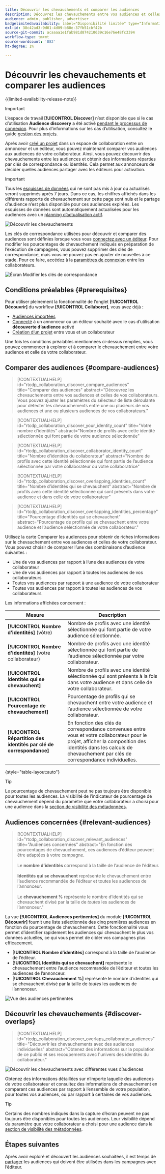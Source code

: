 ```yaml
---
title: Découvrir les chevauchements et comparer les audiences
description: Découvrez les chevauchements entre vos audiences et celles de vos collaborateurs. Découvrez les meilleures audiences à utiliser dans vos campagnes.
audience: admin, publisher, advertiser
badgelimitedavailability: label="Disponibilité limitée" type="Informative" url="https://helpx.adobe.com/legal/product-descriptions/real-time-customer-data-platform-collaboration.html newtab=true"
exl-id: 38c42ad3-9d01-4d09-b80e-37fb51cbf42b
source-git-commit: acaaaa1e1fab981d874210639c16e76e48fc3394
workflow-type: tm+mt
source-wordcount: '882'
ht-degree: 1%

---
```


# Découvrir les chevauchements et comparer les audiences

{{limited-availability-release-note}}

>[!IMPORTANT]
>
>L’espace de travail **[!UICONTROL Discover]** n’est disponible que si le cas d’utilisation **Audience discovery** a été activé [pendant le processus de connexion](../connect/establishing-connections.md#connection-settings). Pour plus d’informations sur les cas d’utilisation, consultez le guide [gestion des projets](./manage-projects.md#project-use-cases).

Après avoir [créé un projet](/help/guide/collaborate/manage-projects.md) dans un espace de collaboration entre un annonceur et un éditeur, vous pouvez maintenant comparer vos audiences aux audiences de votre collaborateur. Ainsi, vous pouvez découvrir des chevauchements entre les audiences et obtenir des informations réparties par clés de correspondance ou identités. Cela permet aux annonceurs de décider quelles audiences partager avec les éditeurs pour activation.

>[!IMPORTANT]
>
>Tous les [esquisses de données](/help/guide/glossary.md#sketches) qui ne sont pas mis à jour ou actualisés seront supprimés après 7 jours. Dans ce cas, les chiffres affichés dans les différents rapports de chevauchement sur cette page sont nuls et le partage d’audience n’est plus disponible pour ces audiences expirées. Les esquisses de données sont automatiquement actualisées pour les audiences avec un [planning d’actualisation actif](/help/guide/setup/onboard-audiences.md#schedule).

![Découvrir les chevauchements](/help/assets/collaborate/discover-overlaps/discover-overlaps.png)

Les clés de correspondance utilisées pour découvrir et comparer des audiences sont définies lorsque vous vous [connectez avec un éditeur](/help/guide/connect/establishing-connections.md#connection-settings). Pour modifier les pourcentages de chevauchement indiqués en préparation de l’exécution de campagnes, vous pouvez supprimer des clés de correspondance, mais vous ne pouvez pas en ajouter de nouvelles à ce stade. Pour ce faire, accédez à la [paramètres de connexion](/help/guide/connect/establishing-connections.md#connection-settings) entre les collaborateurs.

![Écran Modifier les clés de correspondance](/help/assets/collaborate/discover-overlaps/edit-match-keys.png)

## Conditions préalables {#prerequisites}

Pour utiliser pleinement la fonctionnalité de l’onglet **[!UICONTROL Découvrir]** du workflow **[!UICONTROL Collaborer]**, vous avez déjà :

* [Audiences importées](/help/guide/setup/onboard-audiences.md)
* [Connecté](/help/guide/connect/establishing-connections.md) à un annonceur ou un éditeur souhaité avec le cas d’utilisation **découverte d’audience** activé
* [Création d’un projet](/help/guide/collaborate/manage-projects.md) entre vous et un collaborateur

Une fois les conditions préalables mentionnées ci-dessus remplies, vous pouvez commencer à explorer et à comparer le chevauchement entre votre audience et celle de votre collaborateur.

## Comparer des audiences {#compare-audiences}

>[!CONTEXTUALHELP]
>id="rtcdp_collaboration_discover_compare_audiences"
>title="Comparer des audiences"
>abstract="Découvrez les chevauchements entre vos audiences et celles de vos collaborateurs. Vous pouvez ajuster les paramètres du sélecteur de liste déroulante pour détecter les chevauchements entre une ou plusieurs de vos audiences et une ou plusieurs audiences de vos collaborateurs."

>[!CONTEXTUALHELP]
>id="rtcdp_collaboration_discover_your_identity_count"
>title="Votre nombre d’identités"
>abstract="Nombre de profils avec cette identité sélectionnée qui font partie de votre audience sélectionnée"

>[!CONTEXTUALHELP]
>id="rtcdp_collaboration_discover_collaborator_identity_count"
>title="Nombre d’identités du collaborateur"
>abstract="Nombre de profils avec cette identité sélectionnée qui font partie de l’audience sélectionnée par votre collaborateur ou votre collaboratrice"

>[!CONTEXTUALHELP]
>id="rtcdp_collaboration_discover_overlapping_identities_count"
>title="Nombre d’identités qui se chevauchent"
>abstract="Nombre de profils avec cette identité sélectionnée qui sont présents dans votre audience et dans celle de votre collaborateur"

>[!CONTEXTUALHELP]
>id="rtcdp_collaboration_discover_overlapping_identities_percentage"
>title="Pourcentage d’identités qui se chevauchent"
>abstract="Pourcentage de profils qui se chevauchent entre votre audience et l’audience sélectionnée de votre collaborateur."

Utilisez la carte Comparer les audiences pour obtenir de riches informations sur le chevauchement entre vos audiences et celles de votre collaborateur. Vous pouvez choisir de comparer l’une des combinaisons d’audience suivantes :

* Une de vos audiences par rapport à l’une des audiences de votre collaborateur
* Une de vos audiences par rapport à toutes les audiences de vos collaborateurs
* Toutes vos audiences par rapport à une audience de votre collaborateur
* Toutes vos audiences par rapport à toutes les audiences de vos collaborateurs

Les informations affichées concernent :

| Mesure | Description |
|---------|----------|
| **[!UICONTROL Nombre d’identités]** (vôtre) | Nombre de profils avec une identité sélectionnée qui font partie de votre audience sélectionnée. |
| **[!UICONTROL Nombre d’identités]** (votre collaborateur) | Nombre de profils avec une identité sélectionnée qui font partie de l’audience sélectionnée par votre collaborateur. |
| **[!UICONTROL Identités qui se chevauchent]** | Nombre de profils avec une identité sélectionnée qui sont présents à la fois dans votre audience et dans celle de votre collaborateur. |
| **[!UICONTROL Pourcentage de chevauchement]** | Pourcentage de profils qui se chevauchent entre votre audience et l’audience sélectionnée de votre collaborateur. |
| **[!UICONTROL Répartition des identités par clé de correspondance]** | En fonction des clés de correspondance convenues entre vous et votre collaborateur pour le projet, afficher la composition des identités dans les calculs de chevauchement par clés de correspondance individuelles. |

{style="table-layout:auto"}

>[!TIP]
>
>Le pourcentage de chevauchement peut ne pas toujours être disponible pour toutes les audiences. La visibilité de l’indicateur de pourcentage de chevauchement dépend du paramètre que votre collaborateur a choisi pour une audience dans la [section de visibilité des métadonnées](/help/guide/setup/onboard-audiences.md#metadata-visibility).

## Audiences concernées {#relevant-audiences}

>[!CONTEXTUALHELP]
>id="rtcdp_collaboration_discover_relevant_audiences"
>title="Audiences concernées"
>abstract="En fonction des pourcentages de chevauchement, ces audiences d’éditeur peuvent être adaptées à votre campagne. <br><br> Le <b> nombre d’identités </b> correspond à la taille de l’audience de l’éditeur. <br><br> <b>Identités qui se chevauchent</b> représente le chevauchement entre l’audience recommandée de l’éditeur et toutes les audiences de l’annonceur. <br><br> Le <b>chevauchement %</b> représente le nombre d’identités qui se chevauchent divisé par la taille de <i>toutes</i> les audiences de l’annonceur."

La vue **[!UICONTROL Audiences pertinentes]** du module **[!UICONTROL Découvrir]** fournit une liste sélectionnée des cinq premières audiences en fonction du pourcentage de chevauchement. Cette fonctionnalité vous permet d’identifier rapidement les audiences qui chevauchent le plus vos données actuelles, ce qui vous permet de cibler vos campagnes plus efficacement.

* **[!UICONTROL Nombre d’identités]** correspond à la taille de l’audience de l’éditeur.
* **[!UICONTROL Identités qui se chevauchent]** représente le chevauchement entre l’audience recommandée de l’éditeur et toutes les audiences de l’annonceur.
* **[!UICONTROL Chevauchement %]** représente le nombre d’identités qui se chevauchent divisé par la taille de *toutes* les audiences de l’annonceur.

![Vue des audiences pertinentes](/help/assets/collaborate/discover-overlaps/relevant-audiences-highlighted.png)

## Découvrir les chevauchements {#discover-overlaps}

>[!CONTEXTUALHELP]
>id="rtcdp_collaboration_discover_overlaps_collaborator_audiences"
>title="Découvrir les chevauchements avec des audiences individuelles"
>abstract="Obtenez des informations sur la population de ce public et ses recoupements avec l&#39;univers des identités du collaborateur."

![Découvrir les chevauchements avec différentes vues d’audiences](/help/assets/collaborate/discover-overlaps/discover-overlaps-cards-view.png)

Obtenez des informations détaillées sur n’importe laquelle des audiences de votre collaborateur et consultez des informations de chevauchement en comparant ces audiences par rapport à l’ensemble de votre population, pour toutes vos audiences, ou par rapport à certaines de vos audiences.

>[!TIP]
>
>Certains des nombres indiqués dans la capture d’écran peuvent ne pas toujours être disponibles pour toutes les audiences. Leur visibilité dépend du paramètre que votre collaborateur a choisi pour une audience dans la [section de visibilité des métadonnées](/help/guide/setup/onboard-audiences.md#metadata-visibility).

## Étapes suivantes

Après avoir exploré et découvert les audiences souhaitées, il est temps de [partager](/help/guide/collaborate/share.md) les audiences qui doivent être utilisées dans les campagnes avec l’éditeur.
